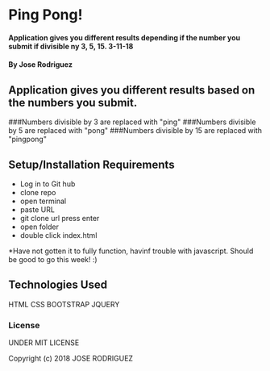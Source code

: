 # Ping Pong!

#### Application gives you different results depending if the number you submit if divisible ny 3, 5, 15. 3-11-18

#### By Jose Rodriguez

## Application gives you different results based on the numbers you submit. 
###Numbers divisible by 3 are replaced with "ping"
###Numbers divisible by 5 are replaced with "pong"
###Numbers divisible by 15 are replaced with "pingpong"


## Setup/Installation Requirements

* Log in to Git hub
* clone repo
* open terminal
* paste URL
* git clone url press enter
* open folder
* double click index.html



*Have not gotten it to fully function, havinf trouble with javascript. Should be good to go this week! :)



## Technologies Used

HTML
CSS
BOOTSTRAP
JQUERY


### License

UNDER MIT LICENSE

Copyright (c) 2018 JOSE RODRIGUEZ
